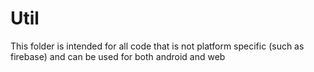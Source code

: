 # Util
This folder is intended for all code that is not platform specific 
(such as firebase) and can be used for both android and web